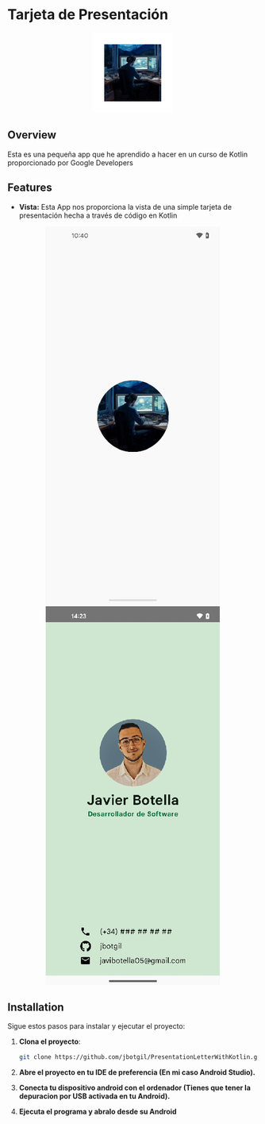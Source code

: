 # Tarjeta de Presentación

<p align="center">
  <img src="app/src/main/res/mipmap-hdpi/ic_presentacion_launcher_foreground.webp" alt="Logo">
</p>

## Overview

Esta es una pequeña app que he aprendido a hacer en un curso de Kotlin proporcionado por Google Developers

## Features

- **Vista:** Esta App nos proporciona la vista de una simple tarjeta de presentación hecha a través de código en Kotlin

<p align="center">
   <img src="resourcesReadme/pantallaInicio.png" alt="Pantalla de Inicio">
   <img src="resourcesReadme/pantallaApp.png" alt="Pantalla dentro de la aplicacion">
</p>


## Installation

Sigue estos pasos para instalar y ejecutar el proyecto:

1. **Clona el proyecto**:
   ```sh
   git clone https://github.com/jbotgil/PresentationLetterWithKotlin.git
   ```

2. **Abre el proyecto en tu IDE de preferencia (En mi caso Android Studio).**

3. **Conecta tu dispositivo android con el ordenador (Tienes que tener la depuracion por USB activada en tu Android).**

4. **Ejecuta el programa y abralo desde su Android**